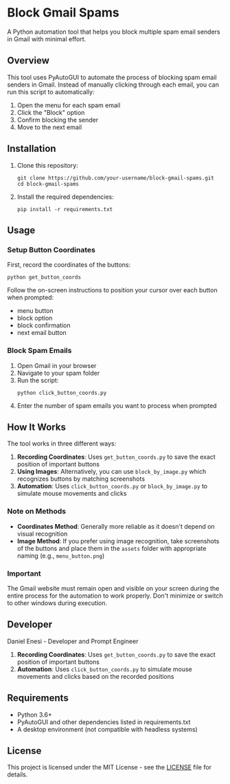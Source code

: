 # Block Gmail Spams

A Python automation tool that helps you block multiple spam email senders in Gmail with minimal effort.

## Overview

This tool uses PyAutoGUI to automate the process of blocking spam email senders in Gmail. Instead of manually clicking through each email, you can run this script to automatically:

1. Open the menu for each spam email
2. Click the "Block" option
3. Confirm blocking the sender
4. Move to the next email

## Installation

1. Clone this repository:
    ```
    git clone https://github.com/your-username/block-gmail-spams.git
    cd block-gmail-spams
    ```

2. Install the required dependencies:
    ```
    pip install -r requirements.txt
    ```

## Usage

### Setup Button Coordinates

First, record the coordinates of the buttons:

```
python get_button_coords
```

Follow the on-screen instructions to position your cursor over each button when prompted:
- menu button
- block option
- block confirmation
- next email button

### Block Spam Emails

1. Open Gmail in your browser
2. Navigate to your spam folder
3. Run the script:
    ```
    python click_button_coords.py
    ```
4. Enter the number of spam emails you want to process when prompted

## How It Works

The tool works in three different ways:
1. **Recording Coordinates**: Uses `get_button_coords.py` to save the exact position of important buttons
2. **Using Images**: Alternatively, you can use `block_by_image.py` which recognizes buttons by matching screenshots
3. **Automation**: Uses `click_button_coords.py` or `block_by_image.py` to simulate mouse movements and clicks

### Note on Methods
- **Coordinates Method**: Generally more reliable as it doesn't depend on visual recognition
- **Image Method**: If you prefer using image recognition, take screenshots of the buttons and place them in the `assets` folder with appropriate naming (e.g., `menu_button.png`)

### Important 
The Gmail website must remain open and visible on your screen during the entire process for the automation to work properly. Don't minimize or switch to other windows during execution.

## Developer
Daniel Enesi - Developer and Prompt Engineer
1. **Recording Coordinates**: Uses `get_button_coords.py` to save the exact position of important buttons
2. **Automation**: Uses `click_button_coords.py` to simulate mouse movements and clicks based on the recorded positions

## Requirements

- Python 3.6+
- PyAutoGUI and other dependencies listed in requirements.txt
- A desktop environment (not compatible with headless systems)

## License

This project is licensed under the MIT License - see the [LICENSE](LICENSE) file for details.

